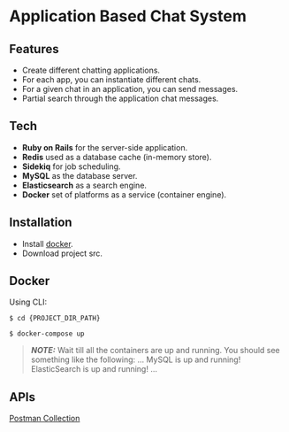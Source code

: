 # Application Based Chat System

## Features

- Create different chatting applications.
- For each app, you can instantiate different chats.
- For a given chat in an application, you can send messages.
- Partial search through the application chat messages.

## Tech

- **Ruby on Rails** for the server-side application.
- **Redis** used as a database cache (in-memory store).
- **Sidekiq** for job scheduling.
- **MySQL** as the database server.
- **Elasticsearch** as a search engine.
- **Docker** set of platforms as a service (container engine).

## Installation

- Install [docker](https://docs.docker.com/engine/install/).
- Download project src.

## Docker

Using CLI:

`$ cd {PROJECT_DIR_PATH}`

`$ docker-compose up`

> **_NOTE:_** Wait till all the containers are up and running. You should see something like the following:
> ...
> MySQL is up and running!
> ElasticSearch is up and running!
> ...

## APIs

[Postman Collection](https://drive.google.com/file/d/1taNKHYXuhhffqbf5OftaWNOuc92epc4t/view?usp=sharing)
